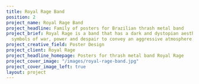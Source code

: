 ```yaml
---
title: Royal Rage Band
position: 2
project_name: Royal Rage Band
project_headline: Family of posters for Brazilian thrash metal band
project_brief: Royal Rage is a band that has a dark and dystopian aesthetics, using
  symbols of war, power and despair to convey an aggressive atmosphere. For
project_creative_field: Poster Design
project_client: Royal Rage
project_headline_homepage: Posters for thrash metal band Royal Rage
project_cover_image: "/images/royal-rage-band.jpg"
project_cover_image_left: true
layout: project
---
```


